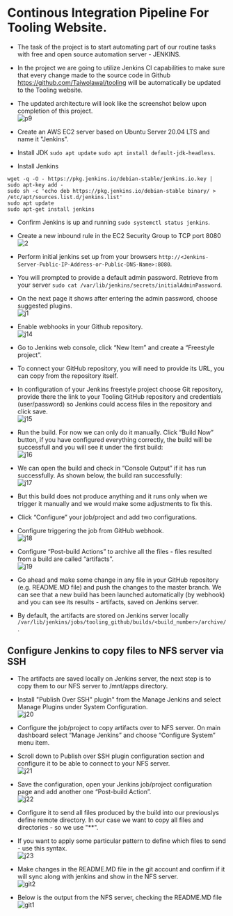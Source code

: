# Continous Integration Pipeline For Tooling Website.
- The task of the project is to start automating part of our routine tasks with free and open source automation server  - JENKINS.
- In the project we are going to utilize Jenkins CI capabilities to make sure that every change made to the source code in Github https://github.com/Taiwolawal/tooling will be automatically be updated to the Tooling website.
- The updated architecture will look like the screenshot below upon completion of this project.  
![p9](https://user-images.githubusercontent.com/50557587/142725468-bdc96c8a-9602-4285-ba6d-bef6090dfd63.PNG)

- Create an AWS EC2 server based on Ubuntu Server 20.04 LTS and name it "Jenkins".
- Install JDK `sudo apt update` `sudo apt install default-jdk-headless`.
- Install Jenkins 
``` 
wget -q -O - https://pkg.jenkins.io/debian-stable/jenkins.io.key | sudo apt-key add -
sudo sh -c 'echo deb https://pkg.jenkins.io/debian-stable binary/ > /etc/apt/sources.list.d/jenkins.list'
sudo apt update
sudo apt-get install jenkins
```
- Confirm Jenkins is up and running `sudo systemctl status jenkins`.
- Create a new inbound rule in the EC2 Security Group to TCP port 8080    
![2](https://user-images.githubusercontent.com/50557587/142726600-0ad35ae6-802a-4cb9-87a7-fa4fd1d97f28.PNG)
 
- Perform initial jenkins set up from your browsers `http://<Jenkins-Server-Public-IP-Address-or-Public-DNS-Name>:8080`.
- You will prompted to provide a default admin password. Retrieve from your server `sudo cat /var/lib/jenkins/secrets/initialAdminPassword`.   
- On the next page it shows after entering the admin password, choose suggested plugins.    
![j1](https://user-images.githubusercontent.com/50557587/143429676-a174a6bf-ae5f-4df0-a614-2b7332bcbbb0.PNG)

- Enable webhooks in your Github repository.     
![j14](https://user-images.githubusercontent.com/50557587/143795431-be13add2-58c8-473f-b6c8-297b82d375a9.PNG)

-  Go to Jenkins web console, click “New Item” and create a “Freestyle project”.
-  To connect your GitHub repository, you will need to provide its URL, you can copy from the repository itself.
-  In configuration of your Jenkins freestyle project choose Git repository, provide there the link to your Tooling GitHub repository and credentials (user/password) so Jenkins could access files in the repository and click save.  
![j15](https://user-images.githubusercontent.com/50557587/143795766-a3c4049b-40ab-42e4-99ab-d650003861e0.PNG)

- Run the build. For now we can only do it manually. Click “Build Now” button, if you have configured everything correctly, the build will be successfull and you will see it under the first build:   
![j16](https://user-images.githubusercontent.com/50557587/143796814-b8227c3b-9682-4292-ae73-2071c52cf892.PNG)

- We can open the build and check in “Console Output” if it has run successfully. As shown below, the build ran successfully:   
![j17](https://user-images.githubusercontent.com/50557587/143796907-b7337ded-498e-4886-ab50-b7a86892c40b.PNG)

- But this build does not produce anything and it runs only when we trigger it manually and we would make some adjustments to fix this.
- Click “Configure” your job/project and add two configurations. 
- Configure triggering the job from GitHub webhook.  
![j18](https://user-images.githubusercontent.com/50557587/143797080-f08cc846-cd20-4963-a0bf-c433eb66d027.PNG)
 
-  Configure “Post-build Actions” to archive all the files - files resulted from a build are called “artifacts”.   
![j19](https://user-images.githubusercontent.com/50557587/143797190-0f582ff8-6062-4ffa-b021-59dc7ab3573a.PNG)

- Go ahead and make some change in any file in your GitHub repository (e.g. README.MD file) and push the changes to the master branch. We can see that a new build has been launched automatically (by webhook) and you can see its results - artifacts, saved on Jenkins server. 
- By default, the artifacts are stored on Jenkins server locally `/var/lib/jenkins/jobs/tooling_github/builds/<build_number>/archive/`.

## Configure Jenkins to copy files to NFS server via SSH
- The artifacts are saved locally on Jenkins server, the next step is to copy them to our NFS server to /mnt/apps directory.
- Install "Publish Over SSH" plugin" from the Manage Jenkins and select Manage Plugins under System Configuration.  
![j20](https://user-images.githubusercontent.com/50557587/143797871-63312a5e-aabd-41b4-b9b2-81a3348073d1.PNG)

- Configure the job/project to copy artifacts over to NFS server. On main dashboard select “Manage Jenkins” and choose “Configure System” menu item.
- Scroll down to Publish over SSH plugin configuration section and configure it to be able to connect to your NFS server.  
![j21](https://user-images.githubusercontent.com/50557587/143798455-d84c2755-d2f1-4b0c-9b0b-db7f06096d5f.PNG)

- Save the configuration, open your Jenkins job/project configuration page and add another one “Post-build Action”.   
![j22](https://user-images.githubusercontent.com/50557587/143798513-cdb6e841-ee2b-4db2-8292-059beb78200d.PNG)

- Configure it to send all files produced by the build into our previouslys define remote directory. In our case we want to copy all files and directories - so we use "**".
- If you want to apply some particular pattern to define which files to send - use this syntax.   
![j23](https://user-images.githubusercontent.com/50557587/143798579-fc3fe6bf-c2d8-41e5-834f-e0eda940d209.PNG)

- Make changes in the README.MD file in the git account and confirm if it will sync along with jenkins and show in the NFS server.    
![git2](https://user-images.githubusercontent.com/50557587/143798923-4b973e98-ec44-47e8-92ad-648368ae2354.PNG) 

- Below is the output from the NFS server, checking the README.MD file  
![git1](https://user-images.githubusercontent.com/50557587/143799067-4a62660d-c818-49c9-a1f3-df0f98ab7741.PNG)


























